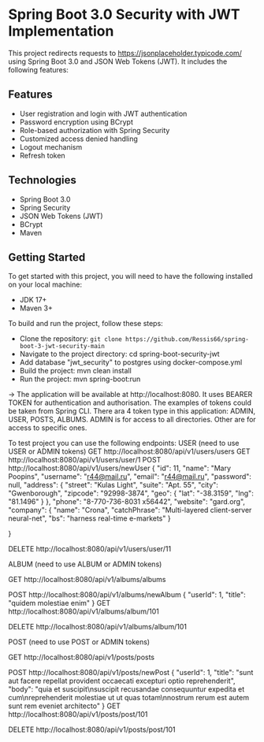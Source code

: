 # Spring Boot 3.0 Security with JWT Implementation
This project redirects requests to  https://jsonplaceholder.typicode.com/ 
using Spring Boot 3.0 and JSON Web Tokens (JWT). It includes the following features:

## Features
* User registration and login with JWT authentication
* Password encryption using BCrypt
* Role-based authorization with Spring Security
* Customized access denied handling
* Logout mechanism
* Refresh token

## Technologies
* Spring Boot 3.0
* Spring Security
* JSON Web Tokens (JWT)
* BCrypt
* Maven
 
## Getting Started
To get started with this project, you will need to have the following installed on your local machine:

* JDK 17+
* Maven 3+


To build and run the project, follow these steps:

* Clone the repository: `git clone https://github.com/Ressis66/spring-boot-3-jwt-security-main`
* Navigate to the project directory: cd spring-boot-security-jwt
* Add database "jwt_security" to postgres using docker-compose.yml
* Build the project: mvn clean install
* Run the project: mvn spring-boot:run 

-> The application will be available at http://localhost:8080. It uses BEARER TOKEN for authentication and authorisation.
The examples of tokens could be taken from Spring CLI. There ara 4 token type in this application: ADMIN, USER, POSTS, ALBUMS.
ADMIN is for access to all directories. Other are for access to specific ones.

To test project you can use the following endpoints:
USER (need to use USER or ADMIN tokens)
GET http://localhost:8080/api/v1/users/users
GET http://localhost:8080/api/v1/users/user/1
POST http://localhost:8080/api/v1/users/newUser
{
"id": 11,
"name": "Mary Poopins",
"username": "r44@mail.ru",
"email": "r44@mail.ru",
"password": null,
"address": {
"street": "Kulas Light",
"suite": "Apt. 55",
"city": "Gwenborough",
"zipcode": "92998-3874",
"geo": {
"lat": "-38.3159",
"lng": "81.1496"
}
},
"phone": "8-770-736-8031 x56442",
"website": "gard.org",
"company": {
"name": "Crona",
"catchPhrase": "Multi-layered client-server neural-net",
"bs": "harness real-time e-markets"
}

}

DELETE http://localhost:8080/api/v1/users/user/11

ALBUM (need to use ALBUM or ADMIN tokens)

GET http://localhost:8080/api/v1/albums/albums

POST http://localhost:8080/api/v1/albums/newAlbum
{
"userId": 1,
"title": "quidem molestiae enim"
}
GET http://localhost:8080/api/v1/albums/album/101

DELETE http://localhost:8080/api/v1/albums/album/101

POST (need to use POST or ADMIN tokens)

GET http://localhost:8080/api/v1/posts/posts

POST http://localhost:8080/api/v1/posts/newPost
{
"userId": 1,
"title": "sunt aut facere repellat provident occaecati excepturi optio reprehenderit",
"body": "quia et suscipit\nsuscipit recusandae consequuntur expedita et cum\nreprehenderit molestiae ut ut quas totam\nnostrum rerum est autem sunt rem eveniet architecto"
}
GET http://localhost:8080/api/v1/posts/post/101

DELETE http://localhost:8080/api/v1/posts/post/101